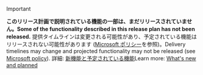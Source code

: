 > [!Important]
> <span data-ttu-id="1596f-101">**このリリース計画で説明されている機能の一部は、まだリリースされていません。**</span><span class="sxs-lookup"><span data-stu-id="1596f-101">**Some of the functionality described in this release plan has not been released.**</span></span> <span data-ttu-id="1596f-102">提供タイムラインは変更される可能性があり、予定されている機能はリリースされない可能性があります ([Microsoft ポリシー](https://go.microsoft.com/fwlink/p/?linkid=2007332)を参照)。</span><span class="sxs-lookup"><span data-stu-id="1596f-102">Delivery timelines may change and projected functionality may not be released (see [Microsoft policy](https://go.microsoft.com/fwlink/p/?linkid=2007332)).</span></span> <span data-ttu-id="1596f-103">詳細: [新機能と予定されている機能](/dynamics365-release-plan/2019wave2/dynamics365-marketing/planned-features)</span><span class="sxs-lookup"><span data-stu-id="1596f-103">Learn more: [What's new and planned](/dynamics365-release-plan/2019wave2/dynamics365-marketing/planned-features)</span></span>
